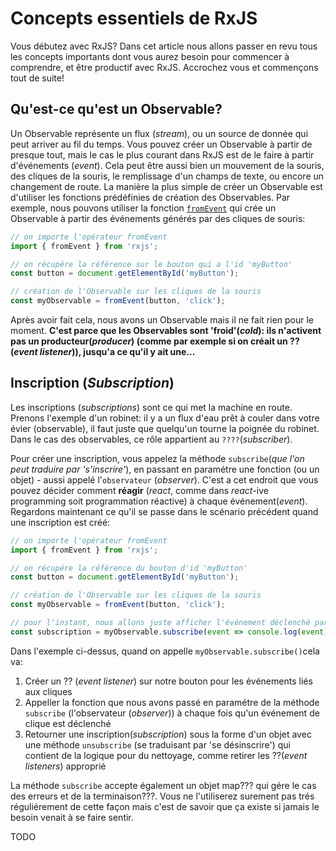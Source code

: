 # Concepts essentiels de RxJS

Vous débutez avec RxJS? Dans cet article nous allons passer en revu tous les concepts importants dont vous aurez besoin pour commencer à comprendre, et être productif avec RxJS. Accrochez vous et commençons tout de suite!

## Qu'est-ce qu'est un Observable?

Un Observable représente un flux (*stream*), ou un source de donnée qui peut arriver au fil du temps. Vous pouvez créer un Observable à partir de presque tout, mais le cas le plus courant dans RxJS est de le faire à partir d'événements (*event*). Cela peut être aussi bien un mouvement de la souris, des cliques de la souris, le remplissage d'un champs de texte, ou encore un changement de route. La manière la plus simple de créer un Observable est d'utiliser les fonctions prédéfinies de création des Observables. Par exemple, nous pouvons utiliser la fonction [`fromEvent`](../operators/creation/fromEvent.md) qui crée un Observable à partir des événements générés par des cliques de souris: 


```js
// on importe l'opérateur fromEvent
import { fromEvent } from 'rxjs';

// on récupére la référence sur le bouton qui a l'id 'myButton'
const button = document.getElementById('myButton');

// création de l'Observable sur les cliques de la souris
const myObservable = fromEvent(button, 'click');
```

Après avoir fait cela, nous avons un Observable mais il ne fait rien pour le moment. **C'est parce que les Observables sont 'froid'(*cold*): ils n'activent pas un producteur(*producer*) (comme par exemple si on créait un ??(*event listener*)), jusqu'a ce qu'il y ait une...**

## Inscription (*Subscription*)

Les inscriptions (*subscriptions*) sont ce qui met la machine en route. Prenons l'exemple d'un robinet: il y a un flux d'eau prêt à couler dans votre évier (observable), il faut juste que quelqu'un tourne la poignée du robinet. Dans le cas des observables, ce rôle appartient au `????`(*subscriber*).

Pour créer une inscription, vous appelez la méthode `subscribe`(*que l'on peut traduire par 's'inscrire'*), en passant en paramétre une fonction (ou un objet) - aussi appelé l'`observateur` (*observer*). C'est a cet endroit que vous pouvez décider comment **réagir** (*react*, comme dans *react*-ive programming soit programmation réactive) à chaque événement(*event*). Regardons maintenant ce qu'il se passe dans le scénario précédent quand une inscription est créé:

```js
// on importe l'opérateur fromEvent
import { fromEvent } from 'rxjs';

// on récupére la référence du bouton d'id 'myButton'
const button = document.getElementById('myButton');

// création de l'Observable sur les cliques de la souris
const myObservable = fromEvent(button, 'click');

// pour l'instant, nous allons juste afficher l'événement déclenché par chaque clique
const subscription = myObservable.subscribe(event => console.log(event));
```

Dans l'exemple ci-dessus, quand on appelle `myObservable.subscribe()`cela va:

1. Créer un ?? (*event listener*) sur notre bouton pour les événements liés aux cliques
2. Appeller la fonction que nous avons passé en paramétre de la méthode `subscribe` (l'observateur (*observer*)) à chaque fois qu'un événement de clique est déclenché
3. Retourner une inscription(*subscription*) sous la forme d'un objet avec une méthode `unsubscribe` (se traduisant par 'se désinscrire') qui contient de la logique pour du nettoyage, comme retirer les ??(*event listeners*) approprié

La méthode `subscribe` accepte également un objet map??? qui gére le cas des erreurs et de la terminaison???. Vous ne l'utiliserez surement pas trés réguliérement de cette façon mais c'est de savoir que ça existe si jamais le besoin venait à se faire sentir.

TODO
